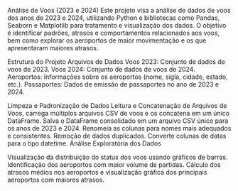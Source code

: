 Análise de Voos (2023 e 2024)
Este projeto visa a análise de dados de voos dos anos de 2023 e 2024, utilizando Python e bibliotecas como Pandas, Seaborn e Matplotlib para tratamento e visualização dos dados. O objetivo é identificar padrões, atrasos e comportamentos relacionados aos voos, bem como explorar os aeroportos de maior movimentação e os que apresentaram maiores atrasos.

Estrutura do Projeto
Arquivos de Dados
Voos 2023: Conjunto de dados de voos de 2023.
Voos 2024: Conjunto de dados de voos de 2024.
Aeroportos: Informações sobre os aeroportos (nome, sigla, cidade, estado, etc.).
Passaportes: Dados de emissão de passaportes no ano de 2023 e 2024.


Limpeza e Padronização de Dados
Leitura e Concatenação de Arquivos de Voos, carrega múltiplos arquivos CSV de voos e os concatena em um único DataFrame.
Salva o DataFrame consolidado em um arquivo CSV único para os anos de 2023 e 2024.
Renomeia as colunas para nomes mais adequados e consistentes.
Remoção de dados duplicados.
Converte colunas de datas para o tipo datetime.
Análise Exploratória dos Dados

Visualização da distribuição do status dos voos usando gráficos de barras.
Identificação dos aeroportos com maior volume de partidas.
Cálculo dos atrasos médios nos aeroportos e visualização gráfica dos principais aeroportos com maiores atrasos.


